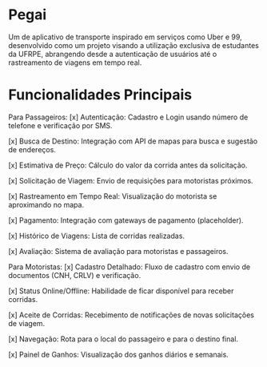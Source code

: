 # Pegai
Um de aplicativo de transporte inspirado em serviços como Uber e 99, desenvolvido como um projeto visando a utilização exclusiva de estudantes da UFRPE, abrangendo desde a autenticação de usuários até o rastreamento de viagens em tempo real.

# Funcionalidades Principais
Para Passageiros:
[x] Autenticação: Cadastro e Login usando número de telefone e verificação por SMS.

[x] Busca de Destino: Integração com API de mapas para busca e sugestão de endereços.

[x] Estimativa de Preço: Cálculo do valor da corrida antes da solicitação.

[x] Solicitação de Viagem: Envio de requisições para motoristas próximos.

[x] Rastreamento em Tempo Real: Visualização do motorista se aproximando no mapa.

[x] Pagamento: Integração com gateways de pagamento (placeholder).

[x] Histórico de Viagens: Lista de corridas realizadas.

[x] Avaliação: Sistema de avaliação para motoristas e passageiros.

Para Motoristas:
[x] Cadastro Detalhado: Fluxo de cadastro com envio de documentos (CNH, CRLV) e verificação.

[x] Status Online/Offline: Habilidade de ficar disponível para receber corridas.

[x] Aceite de Corridas: Recebimento de notificações de novas solicitações de viagem.

[x] Navegação: Rota para o local do passageiro e para o destino final.

[x] Painel de Ganhos: Visualização dos ganhos diários e semanais.
